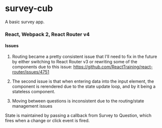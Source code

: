 # survey-cub
A basic survey app.


### React, Webpack 2, React Router v4

#### Issues
1. Routing became a pretty consistent issue that I'll need to fix in the future by either switching to React Router v3 or rewriting some of the components due to this issue:
https://github.com/ReactTraining/react-router/issues/4751

2. The second issue is that when entering data into the input element, the component is rerendered due to the state update loop, and by it being a stateless component.

3. Moving between questions is inconsistent due to the routing/state management issues

State is maintained by passing a callback from Survey to Question, which fires when a change or click event is fired.
